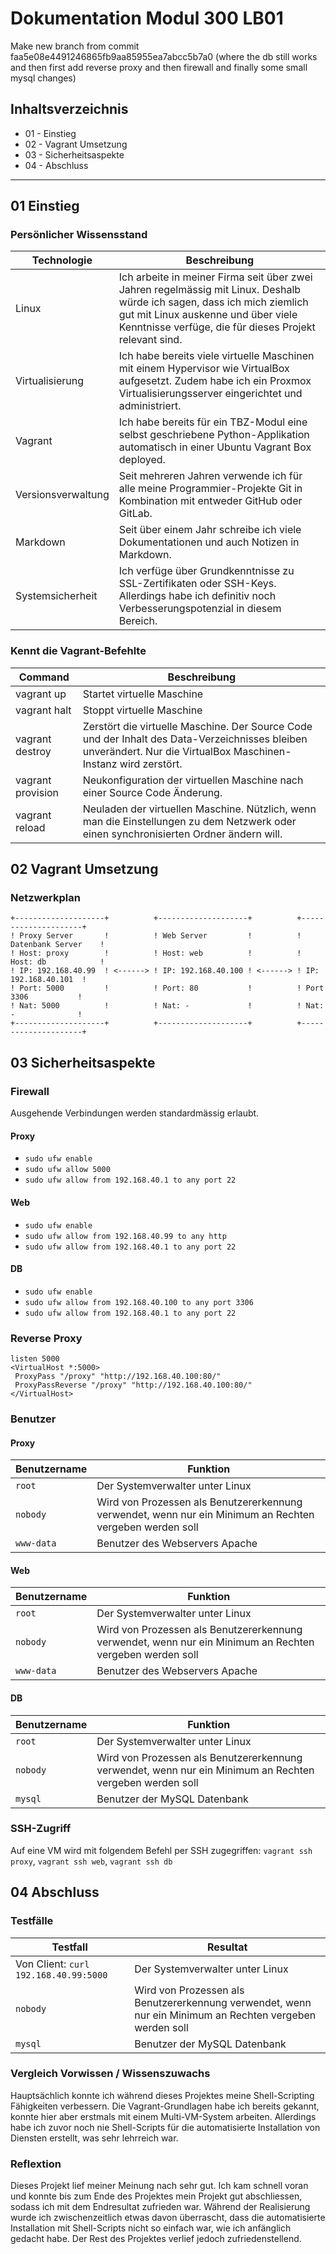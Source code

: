 # Dokumentation Modul 300 LB01

Make new branch from commit faa5e08e4491246865fb9aa85955ea7abcc5b7a0 (where the db still works and then first add reverse proxy and then firewall and finally some small mysql changes)

## Inhaltsverzeichnis

-   01 - Einstieg
-   02 - Vagrant Umsetzung
-   03 - Sicherheitsaspekte
-   04 - Abschluss

---

## 01 Einstieg

### Persönlicher Wissensstand

| Technologie        | Beschreibung                                                                                                                                                                                                             |
| ------------------ | ------------------------------------------------------------------------------------------------------------------------------------------------------------------------------------------------------------------------ |
| Linux              | Ich arbeite in meiner Firma seit über zwei Jahren regelmässig mit Linux. Deshalb würde ich sagen, dass ich mich ziemlich gut mit Linux auskenne und über viele Kenntnisse verfüge, die für dieses Projekt relevant sind. |
| Virtualisierung    | Ich habe bereits viele virtuelle Maschinen mit einem Hypervisor wie VirtualBox aufgesetzt. Zudem habe ich ein Proxmox Virtualisierungsserver eingerichtet und administriert.                                             |
| Vagrant            | Ich habe bereits für ein TBZ-Modul eine selbst geschriebene Python-Applikation automatisch in einer Ubuntu Vagrant Box deployed.                                                                                         |
| Versionsverwaltung | Seit mehreren Jahren verwende ich für alle meine Programmier-Projekte Git in Kombination mit entweder GitHub oder GitLab.                                                                                                |
| Markdown           | Seit über einem Jahr schreibe ich viele Dokumentationen und auch Notizen in Markdown.                                                                                                                                    |
| Systemsicherheit   | Ich verfüge über Grundkenntnisse zu SSL-Zertifikaten oder SSH-Keys. Allerdings habe ich definitiv noch Verbesserungspotenzial in diesem Bereich.                                                                         |

### Kennt die Vagrant-Befehlte

| Command           | Beschreibung                                                                                                                                                                                                                                                                              |
| ----------------- | ----------------------------------------------------------------------------------------------------------------------------------------------------------------------------------------------------------------------------------------------------------------------------------------- |
| vagrant up        | Startet virtuelle Maschine                                                                                                                                                                                                                                                                    |
| vagrant halt      | Stoppt virtuelle Maschine                                                                                                                                                                                                                                                                     |
| vagrant destroy   | Zerstört die virtuelle Maschine. Der Source Code und der Inhalt des Data-Verzeichnisses bleiben unverändert. Nur die VirtualBox Maschinen-Instanz wird zerstört. |
| vagrant provision | Neukonfiguration der virtuellen Maschine nach einer Source Code Änderung.                                                                                                                                                                                                                               |
| vagrant reload    | Neuladen der virtuellen Maschine. Nützlich, wenn man die Einstellungen zu dem Netzwerk oder einen synchronisierten Ordner ändern will.                                                                                                                                                                                             |

## 02 Vagrant Umsetzung

### Netzwerkplan

    +--------------------+          +--------------------+          +---------------------+
    ! Proxy Server       !          ! Web Server         !          ! Datenbank Server    !
    ! Host: proxy        !          ! Host: web          !          ! Host: db            !
    ! IP: 192.168.40.99  ! <------> ! IP: 192.168.40.100 ! <------> ! IP: 192.168.40.101  !
    ! Port: 5000         !          ! Port: 80           !          ! Port 3306           !
    ! Nat: 5000          !          ! Nat: -             !          ! Nat: -              !
    +--------------------+          +--------------------+          +---------------------+

## 03 Sicherheitsaspekte

### Firewall

Ausgehende Verbindungen werden standardmässig erlaubt.

#### Proxy

-   `sudo ufw enable`
-   `sudo ufw allow 5000`
-   `sudo ufw allow from 192.168.40.1 to any port 22`

#### Web

-   `sudo ufw enable`
-   `sudo ufw allow from 192.168.40.99 to any http`
-   `sudo ufw allow from 192.168.40.1 to any port 22`

#### DB

-   `sudo ufw enable`
-   `sudo ufw allow from 192.168.40.100 to any port 3306`
-   `sudo ufw allow from 192.168.40.1 to any port 22`

### Reverse Proxy

```
listen 5000
<VirtualHost *:5000>
 ProxyPass "/proxy" "http://192.168.40.100:80/"
 ProxyPassReverse "/proxy" "http://192.168.40.100:80/"
</VirtualHost>
```

### Benutzer

#### Proxy

| Benutzername | Funktion                                                                                                 |
| ------------ | -------------------------------------------------------------------------------------------------------- |
| `root`       | Der Systemverwalter unter Linux                                                                          |
| `nobody`     | Wird von Prozessen als Benutzererkennung verwendet, wenn nur ein Minimum an Rechten vergeben werden soll |
| `www-data`   | Benutzer des Webservers Apache                                                                           |

#### Web

| Benutzername | Funktion                                                                                                 |
| ------------ | -------------------------------------------------------------------------------------------------------- |
| `root`       | Der Systemverwalter unter Linux                                                                          |
| `nobody`     | Wird von Prozessen als Benutzererkennung verwendet, wenn nur ein Minimum an Rechten vergeben werden soll |
| `www-data`   | Benutzer des Webservers Apache                                                                           |

#### DB

| Benutzername | Funktion                                                                                                 |
| ------------ | -------------------------------------------------------------------------------------------------------- |
| `root`       | Der Systemverwalter unter Linux                                                                          |
| `nobody`     | Wird von Prozessen als Benutzererkennung verwendet, wenn nur ein Minimum an Rechten vergeben werden soll |
| `mysql`      | Benutzer der MySQL Datenbank                                                                             |

### SSH-Zugriff

Auf eine VM wird mit folgendem Befehl per SSH zugegriffen: `vagrant ssh proxy`, `vagrant ssh web`, `vagrant ssh db`

## 04 Abschluss

### Testfälle

| Testfall                              | Resultat                                                                                                 |
| ------------------------------------- | -------------------------------------------------------------------------------------------------------- |
| Von Client: `curl 192.168.40.99:5000` | Der Systemverwalter unter Linux                                                                          |
| `nobody`                              | Wird von Prozessen als Benutzererkennung verwendet, wenn nur ein Minimum an Rechten vergeben werden soll |
| `mysql`                               | Benutzer der MySQL Datenbank                                                                             |

### Vergleich Vorwissen / Wissenszuwachs

Hauptsächlich konnte ich während dieses Projektes meine Shell-Scripting Fähigkeiten verbessern. Die Vagrant-Grundlagen habe ich bereits gekannt, konnte hier aber erstmals mit einem Multi-VM-System arbeiten. Allerdings habe ich zuvor noch nie Shell-Scripts für die automatisierte Installation von Diensten erstellt, was sehr lehrreich war.

### Reflextion

Dieses Projekt lief meiner Meinung nach sehr gut. Ich kam schnell voran und konnte bis zum Ende des Projektes mein Projekt gut abschliessen, sodass ich mit dem Endresultat zufrieden war. Während der Realisierung wurde ich zwischenzeitlich etwas davon überrascht, dass die automatisierte Installation mit Shell-Scripts nicht so einfach war, wie ich anfänglich gedacht habe. Der Rest des Projektes verlief jedoch zufriedenstellend.
